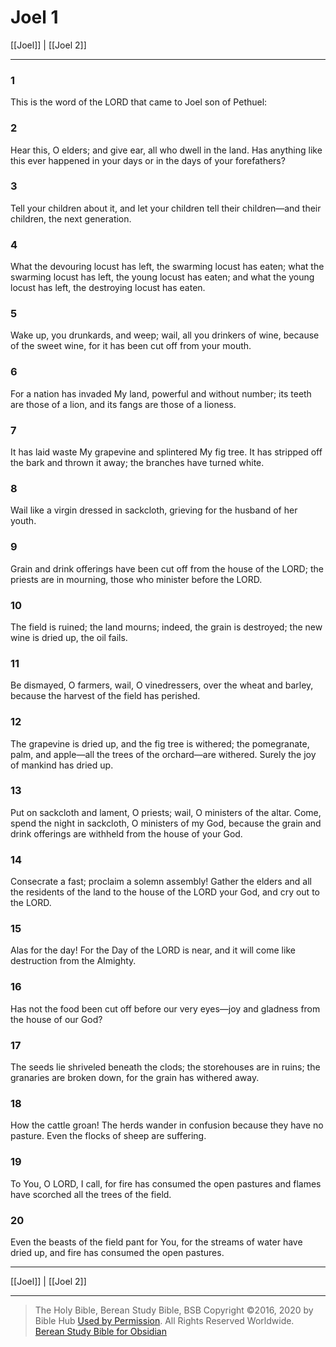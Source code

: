 # Joel 1

[[Joel]] | [[Joel 2]]

---

### 1
This is the word of the LORD that came to Joel son of Pethuel:

### 2
Hear this, O elders; and give ear, all who dwell in the land. Has anything like this ever happened in your days or in the days of your forefathers?

### 3
Tell your children about it, and let your children tell their children—and their children, the next generation.

### 4
What the devouring locust has left, the swarming locust has eaten; what the swarming locust has left, the young locust has eaten; and what the young locust has left, the destroying locust has eaten.

### 5
Wake up, you drunkards, and weep; wail, all you drinkers of wine, because of the sweet wine, for it has been cut off from your mouth.

### 6
For a nation has invaded My land, powerful and without number; its teeth are those of a lion, and its fangs are those of a lioness.

### 7
It has laid waste My grapevine and splintered My fig tree. It has stripped off the bark and thrown it away; the branches have turned white.

### 8
Wail like a virgin dressed in sackcloth, grieving for the husband of her youth.

### 9
Grain and drink offerings have been cut off from the house of the LORD; the priests are in mourning, those who minister before the LORD.

### 10
The field is ruined; the land mourns; indeed, the grain is destroyed; the new wine is dried up, the oil fails.

### 11
Be dismayed, O farmers, wail, O vinedressers, over the wheat and barley, because the harvest of the field has perished.

### 12
The grapevine is dried up, and the fig tree is withered; the pomegranate, palm, and apple—all the trees of the orchard—are withered. Surely the joy of mankind has dried up.

### 13
Put on sackcloth and lament, O priests; wail, O ministers of the altar. Come, spend the night in sackcloth, O ministers of my God, because the grain and drink offerings are withheld from the house of your God.

### 14
Consecrate a fast; proclaim a solemn assembly! Gather the elders and all the residents of the land to the house of the LORD your God, and cry out to the LORD.

### 15
Alas for the day! For the Day of the LORD is near, and it will come like destruction from the Almighty.

### 16
Has not the food been cut off before our very eyes—joy and gladness from the house of our God?

### 17
The seeds lie shriveled beneath the clods; the storehouses are in ruins; the granaries are broken down, for the grain has withered away.

### 18
How the cattle groan! The herds wander in confusion because they have no pasture. Even the flocks of sheep are suffering.

### 19
To You, O LORD, I call, for fire has consumed the open pastures and flames have scorched all the trees of the field.

### 20
Even the beasts of the field pant for You, for the streams of water have dried up, and fire has consumed the open pastures.

---

[[Joel]] | [[Joel 2]]

---

> The Holy Bible, Berean Study Bible, BSB
> Copyright &copy;2016, 2020 by Bible Hub
> [Used by Permission](https://berean.bible/terms.htm). All Rights Reserved Worldwide.
> [Berean Study Bible for Obsidian](https://github.com/gapmiss/berean-study-bible-for-obsidian)</small>

